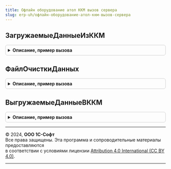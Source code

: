 ```yaml
---
title: Офлайн оборудование атол ККМ вызов сервера
slug: erp-uh/офлайн-оборудование-атол-ккм-вызов-сервера
---
```



## ЗагружаемыеДанныеИзККМ
<details style="margin: 1em 0; padding: 0.5em; border: 1px solid #ccc; border-radius: 6px;">

<summary style="font-weight: bold; cursor: pointer;">Описание, пример вызова</summary>

```bsl

// Загружаемые данные из ККМ.
//
// Параметры:
//  ТекстовыйДокумент - Строка - Текстовый документ
//  ФорматОбмена - Строка -Формат обмена
//  ВыходныеПараметры - Структура - Выходные параметры
//
// Возвращаемое значение:
//  Булево - Загружаемые данные из ККМ
Функция ЗагружаемыеДанныеИзККМ(ТекстовыйДокумент, ФорматОбмена, ВыходныеПараметры) Экспорт
```

Пример вызова
```bsl
Результат = ОфлайнОборудованиеАтолККМВызовСервера.ЗагружаемыеДанныеИзККМ(ТекстовыйДокумент, ФорматОбмена, ВыходныеПараметры) 
```
</details>

## ФайлОчисткиДанных
<details style="margin: 1em 0; padding: 0.5em; border: 1px solid #ccc; border-radius: 6px;">

<summary style="font-weight: bold; cursor: pointer;">Описание, пример вызова</summary>

```bsl

// Файл очистки данных.
//
// Возвращаемое значение:
//  ТекстовыйДокумент - Файл очистки данных
Функция ФайлОчисткиДанных() Экспорт
```

Пример вызова
```bsl
Результат = ОфлайнОборудованиеАтолККМВызовСервера.ФайлОчисткиДанных() 
```
</details>

## ВыгружаемыеДанныеВККМ
<details style="margin: 1em 0; padding: 0.5em; border: 1px solid #ccc; border-radius: 6px;">

<summary style="font-weight: bold; cursor: pointer;">Описание, пример вызова</summary>

```bsl

// Выгружаемые данные ВККМ.
//
// Параметры:
//  РасширеннаяВыгрузка - Булево - Расширенная выгрузка
//  ЧастичнаяВыгрузка - Булево - Частичная выгрузка
//  ФорматОбмена - Строка - Формат обмена
//  Товары - Массив - Товары
//  Налоги - Массив - Налоги
//  ВыходныеПараметры - Структура - Выходные параметры.
//
// Возвращаемое значение:
//  ТекстовыйДокумент - Выгружаемые данные ВККМ
Функция ВыгружаемыеДанныеВККМ(РасширеннаяВыгрузка, ЧастичнаяВыгрузка, ФорматОбмена, Товары, Налоги, ВыходныеПараметры) Экспорт
```

Пример вызова
```bsl
Результат = ОфлайнОборудованиеАтолККМВызовСервера.ВыгружаемыеДанныеВККМ(РасширеннаяВыгрузка, ЧастичнаяВыгрузка, ФорматОбмена, Товары, Налоги, ВыходныеПараметры) 
```
</details>

---

© 2024, **ООО 1С-Софт**  
Все права защищены. Эта программа и сопроводительные материалы предоставляются  
в соответствии с условиями лицензии [Attribution 4.0 International (CC BY 4.0)](https://creativecommons.org/licenses/by/4.0/legalcode).

---
